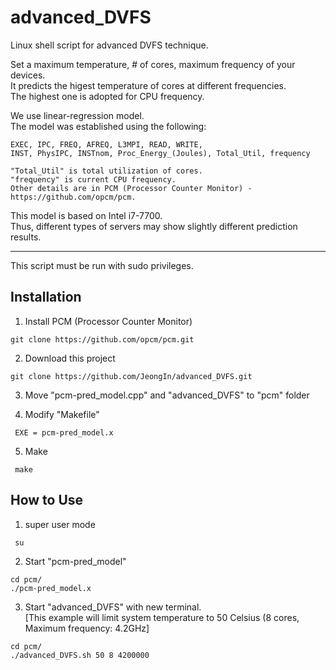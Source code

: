 # advanced_DVFS

Linux shell script for advanced DVFS technique.

Set a maximum temperature, # of cores, maximum frequency of your devices. </br>
It predicts the higest temperature of cores at different frequencies. </br>
The highest one is adopted for CPU frequency.

We use linear-regression model. </br>
The model was established using the following:

<pre><code>EXEC, IPC, FREQ, AFREQ, L3MPI, READ, WRITE,
INST, PhysIPC, INSTnom, Proc_Energy_(Joules), Total_Util, frequency

"Total_Util" is total utilization of cores.
"frequency" is current CPU frequency.
Other details are in PCM (Processor Counter Monitor) - https://github.com/opcm/pcm. </code></pre>
This model is based on Intel i7-7700. </br>
Thus, different types of servers may show slightly different prediction results.

<hr/>
This script must be run with sudo privileges.

## Installation
1. Install PCM (Processor Counter Monitor)
<pre><code>git clone https://github.com/opcm/pcm.git </code></pre>

2. Download this project
<pre><code>git clone https://github.com/JeongIn/advanced_DVFS.git </code></pre>

3. Move "pcm-pred_model.cpp" and "advanced_DVFS" to "pcm" folder

4. Modify "Makefile"
<pre><code> EXE = pcm-pred_model.x </code></pre>

5. Make
<pre><code> make </code></pre>


## How to Use
1. super user mode
<pre><code> su </code></pre>

2. Start "pcm-pred_model"
<pre><code>cd pcm/
./pcm-pred_model.x </code></pre>

3. Start "advanced_DVFS" with new terminal. </br>
[This example will limit system temperature to 50 Celsius (8 cores, Maximum frequency: 4.2GHz]
<pre><code>cd pcm/
./advanced_DVFS.sh 50 8 4200000 </code></pre> 

